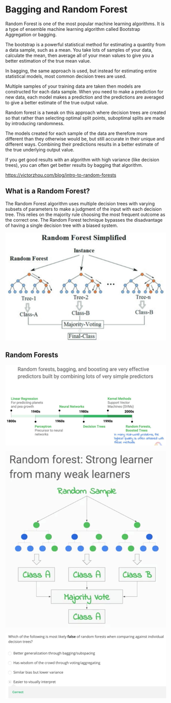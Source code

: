 # Bagging and Random Forest

Random Forest is one of the most popular machine learning algorithms. It is a type of ensemble machine learning algorithm called Bootstrap Aggregation or bagging.

The bootstrap is a powerful statistical method for estimating a quantity from a data sample, such as a mean. You take lots of samples of your data, calculate the mean, then average all of your mean values to give you a better estimation of the true mean value.

In bagging, the same approach is used, but instead for estimating entire statistical models, most common decision trees are used.

Multiple samples of your training data are taken then models are constructed for each data sample. When you need to make a prediction for new data, each model makes a prediction and the predictions are averaged to give a better estimate of the true output value.

Random forest is a tweak on this approach where decision trees are created so that rather than selecting optimal split points, suboptimal splits are made by introducing randomness.

The models created for each sample of the data are therefore more different than they otherwise would be, but still accurate in their unique and different ways. Combining their predictions results in a better estimate of the true underlying output value.

If you get good results with an algorithm with high variance (like decision trees), you can often get better results by bagging that algorithm.

https://victorzhou.com/blog/intro-to-random-forests

## What is a Random Forest?

The Random Forest algorithm uses multiple decision trees with varying subsets of parameters to make a judgment of the input with each decision tree. This relies on the majority rule choosing the most frequent outcome as the correct one. The Random Forest technique bypasses the disadvantage of having a single decision tree with a biased system.

![image](../../media/Bagging-and-Random-Forest-image1.jpg)

## Random Forests

![image](../../media/Bagging-and-Random-Forest-image2.jpg)

![image](../../media/Bagging-and-Random-Forest-image3.jpg)

![image](../../media/Bagging-and-Random-Forest-image4.jpg)
